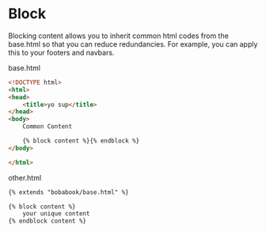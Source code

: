 # Block

Blocking content allows you to inherit common html codes from the base.html so that you can reduce redundancies. For example, you can apply this to your footers and navbars. 

base.html 

```html
<!DOCTYPE html>
<html>
<head>
	<title>yo sup</title>
</head>
<body>
	Common Content 

	{% block content %}{% endblock %}
</body>

</html>
```

other.html 

```html 
{% extends "bobabook/base.html" %}

{% block content %}
	your unique content 
{% endblock content %}

```
